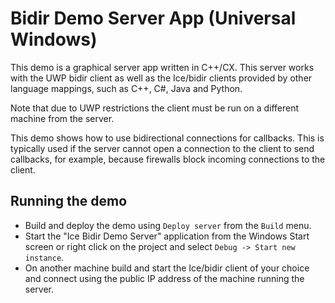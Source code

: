 # Bidir Demo Server App (Universal Windows)

This demo is a graphical server app written in C++/CX. This server
works with the UWP bidir client as well as the Ice/bidir clients provided by
other language mappings, such as C++, C#, Java and Python.

Note that due to UWP restrictions the client must be run on a different
machine from the server.

This demo shows how to use bidirectional connections for callbacks.
This is typically used if the server cannot open a connection to the
client to send callbacks, for example, because firewalls block
incoming connections to the client.

## Running the demo

* Build and deploy the demo using `Deploy server` from the `Build` menu.
* Start the "Ice Bidir Demo Server" application from the Windows Start screen
or right click on the project and select `Debug -> Start new instance`.
* On another machine build and start the Ice/bidir client of your choice and
connect using the public IP address of the machine running the server.
